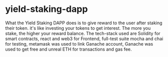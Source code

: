 # yield-staking-dapp

What the Yield Staking DAPP does is to give reward to the user after staking their token. 
it's like investing your tokens to get interest. The more you stake, the higher your reward balance. 
The tech-stack used are Solidity for smart contracts, react and web3 for Frontend, full-test suite mocha and chai for testing, metamask was used to link Ganache account, Ganache was used to get free and unreal ETH for transactions and gas fee.
